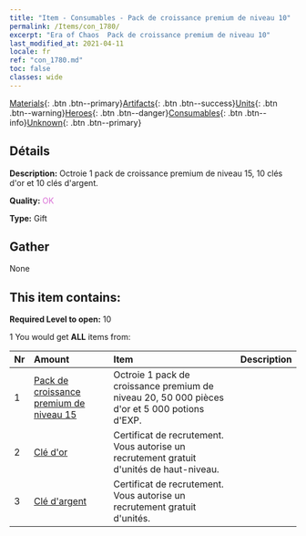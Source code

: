 ```yaml
---
title: "Item - Consumables - Pack de croissance premium de niveau 10"
permalink: /Items/con_1780/
excerpt: "Era of Chaos  Pack de croissance premium de niveau 10"
last_modified_at: 2021-04-11
locale: fr
ref: "con_1780.md"
toc: false
classes: wide
---
```

 [Materials](/fr/Items/){: .btn .btn--primary}[Artifacts](/fr/Items/Artifacts/){: .btn .btn--success}[Units](/fr/Items/Units/){: .btn .btn--warning}[Heroes](/fr/Items/Heroes/){: .btn .btn--danger}[Consumables](/fr/Items/Consumables/){: .btn .btn--info}[Unknown](/fr/Items/Unknown/){: .btn .btn--primary}

## Détails
 **Description:** Octroie 1 pack de croissance premium de niveau 15, 10 clés d'or et 10 clés d'argent.

 **Quality:** <span style="color: #DA70D6">OK</span>

 **Type:** Gift

## Gather

  None

## This item contains:

 **Required Level to open:** 10

 1 You would get **ALL** items  from:

  | Nr | Amount |     Item    | Description |
  |:---|:-------|:------------|:-----------:|
  | 1 | [Pack de croissance premium de niveau 15](/fr/Items/con_1781/) | Octroie 1 pack de croissance premium de niveau 20, 50 000 pièces d'or et 5 000 potions d'EXP. | 
  | 2 | [Clé d'or](/fr/Items/con_783/) | Certificat de recrutement. Vous autorise un recrutement gratuit d'unités de haut-niveau. | 
  | 3 | [Clé d'argent](/fr/Items/con_693/) | Certificat de recrutement. Vous autorise un recrutement gratuit d'unités. | 
